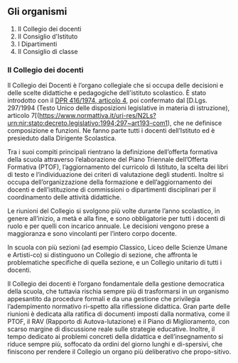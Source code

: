 <link rel="stylesheet" href="../assets/style.css">

## Gli organismi

1. Il Collegio dei docenti
2. Il Consiglio d'Istituto
3. I Dipartimenti
4. Il Consiglio di classe

### Il Collegio dei docenti

Il Collegio dei Docenti è l’organo collegiale che si occupa delle decisioni e delle scelte didattiche e pedagogiche dell'istituto scolastico. È stato introdotto con il [DPR 416/1974, articolo 4](https://www.normattiva.it/uri-res/N2Ls?urn:nir:presidente.repubblica:decreto:1974-05-31;416), poi confermato dal [D.Lgs. 297/1994 (Testo Unico delle disposizioni legislative in materia di istruzione), articolo 7[(https://www.normattiva.it/uri-res/N2Ls?urn:nir:stato:decreto.legislativo:1994;297~art193-com1), che ne definisce composizione e funzioni. Ne fanno parte tutti i docenti dell’Istituto ed è presieduto dalla Dirigente Scolastica.

Tra i suoi compiti principali rientrano la definizione dell’offerta formativa della scuola attraverso l’elaborazione del Piano Triennale dell’Offerta Formativa (PTOF), l’aggiornamento del curricolo di Istituto, la scelta dei libri di testo e l’individuazione dei criteri di valutazione degli studenti. Inoltre si occupa dell’organizzazione della formazione e dell’aggiornamento dei docenti e dell’istituzione di commissioni o dipartimenti disciplinari per il coordinamento delle attività didattiche.

Le riunioni del Collegio si svolgono più volte durante l’anno scolastico, in genere all’inizio, a metà e alla fine, e sono obbligatorie per tutti i docenti di ruolo e per quelli con incarico annuale. Le decisioni vengono prese a maggioranza e sono vincolanti per l’intero corpo docente.

In scuola con più sezioni (ad esempio Classico, Liceo delle Scienze Umane e Artisti-co) si distinguono un Collegio di sezione, che affronta le problematiche specifiche di quella sezione, e un Collegio unitario di tutti i docenti.

<div class="info-box">Il Collegio dei docenti è l’organo fondamentale della gestione democratica della scuola, che tuttavia rischia sempre più di trasformarsi in un organismo appesantito da procedure formali e da una gestione che privilegia l’adempimento normativo ri-spetto alla riflessione didattica. Gran parte delle riunioni è dedicata alla ratifica di documenti imposti dalla normativa, come il PTOF, il RAV (Rapporto di Autova-lutazione) e il Piano di Miglioramento, con scarso margine di discussione reale sulle strategie educative. Inoltre, il tempo dedicato ai problemi concreti della didattica e dell’insegnamento si riduce sempre più, soffocato da ordini del giorno lunghi e di-spersivi, che finiscono per rendere il Collegio un organo più deliberativo che propo-sitivo.</div>
